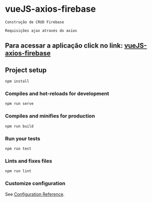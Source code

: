 # vueJS-axios-firebase
```
Construção de CRUD Firebase
```
```
Requisições ajax através do axios 
```

## Para acessar a aplicação click no link: <a href="https://emersonspereira.github.io/vueJS-axios-firebase/">vueJS-axios-firebase</a>


## Project setup
```
npm install
```

### Compiles and hot-reloads for development
```
npm run serve
```

### Compiles and minifies for production
```
npm run build
```

### Run your tests
```
npm run test
```

### Lints and fixes files
```
npm run lint
```

### Customize configuration
See [Configuration Reference](https://cli.vuejs.org/config/).
